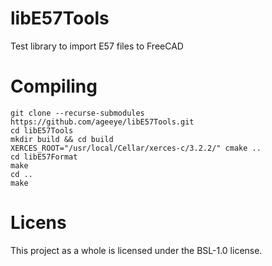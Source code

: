 # libE57Tools
Test library to import E57 files to FreeCAD

Compiling
===

```
git clone --recurse-submodules https://github.com/ageeye/libE57Tools.git
cd libE57Tools
mkdir build && cd build
XERCES_ROOT="/usr/local/Cellar/xerces-c/3.2.2/" cmake ..
cd libE57Format
make
cd ..
make
```

Licens
===

This project as a whole is licensed under the BSL-1.0 license.
